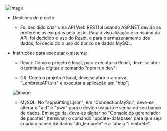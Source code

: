 ![image](https://github.com/QuaresmaGustavo/API-Lembrete/assets/126203767/01ebb9aa-f560-491d-821b-fe1a534bcc47)

* Decisões de projeto:
    - Foi decidido criar uma API Web RESTful usando ASP.NET devido às preferências exigidas pelo teste. Para a visualização e consumo da API, foi decidido o uso do React, e para o armazenamento dos dados, foi decidido o uso do banco de dados MySQL.

* Instruções para executar o sistema: 
   - React: Como o projeto é local, para executar o React, deve-se abrir o terminal e digitar o comando "npm run dev";
     
   - C#: Como o projeto é local, deve se abrir o arquivo "LembreteAPI.sln" e executar a aplicação em "http";
     
  ![image](https://github.com/QuaresmaGustavo/API-Lembrete/assets/126203767/350b1b57-169a-42f0-8c2a-25b397f07792)

   - MySQL: No "appsettings.json", em "ConnectionMySql", deve-se alterar o "uid" e "pwd" para o devido usuário e senha do seu banco de dados. Em seguida, deve-se digitar no "Console do gerenciador de pacotes" (terminal) o comando "update-database" para que seja criado o banco de dados "db_lembrete" e a tabela "Lembrete".
